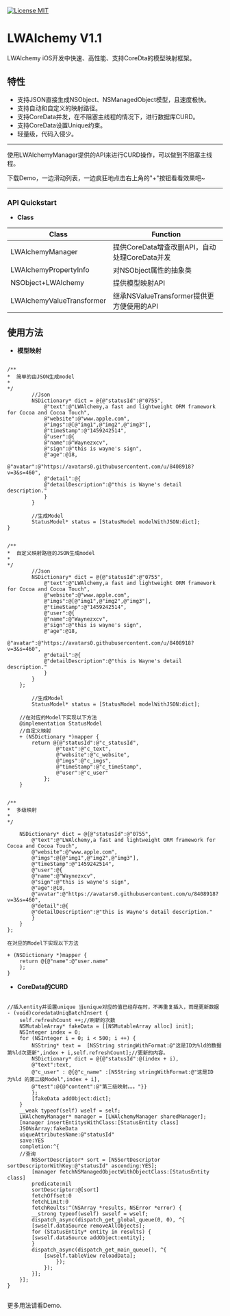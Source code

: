 
[![License MIT](https://img.shields.io/badge/license-MIT-green.svg?style=flat)](https://github.com/waynezxcv/LWAlchemy/blob/master/LICENSE)&nbsp;


# LWAlchemy V1.1
LWAlchemy iOS开发中快速、高性能、支持CoreDta的模型映射框架。<br>


## 特性
* 支持JSON直接生成NSObject、NSManagedObject模型，且速度极快。
* 支持自动和自定义的映射路径。
* 支持CoreData并发，在不阻塞主线程的情况下，进行数据库CURD。
* 支持CoreData设置Unique约束。
* 轻量级，代码入侵少。



***

使用LWAlchemyManager提供的API来进行CURD操作，可以做到不阻塞主线程。

下载Demo，一边滑动列表，一边疯狂地点击右上角的"+"按钮看看效果吧~

***



### API Quickstart
* **Class**

|Class | Function|
|--------|---------|
|LWAlchemyManager|提供CoreData增查改删API，自动处理CoreData并发|
|LWAlchemyPropertyInfo|对NSObject属性的抽象类|
|NSObject+LWAlchemy|提供模型映射API|
|LWAlchemyValueTransformer|继承NSValueTransformer提供更方便使用的API|


## 使用方法

* **模型映射**

```objc

/**
*  简单的由JSON生成model
*
*/
        //Json
        NSDictionary* dict = @{@"statusId":@"0755",
            @"text":@"LWAlchemy,a fast and lightweight ORM framework for Cocoa and Cocoa Touch",
            @"website":@"www.apple.com",
            @"imgs":@[@"img1",@"img2",@"img3"],
            @"timeStamp":@"1459242514",
            @"user":@{
            @"name":@"Waynezxcv",
            @"sign":@"this is wayne's sign",
            @"age":@18,
            @"avatar":@"https://avatars0.githubusercontent.com/u/8408918?v=3&s=460",
            @"detail":@{
            @"detailDescription":@"this is Wayne's detail description."
            }
        }

        //生成Model
        StatusModel* status = [StatusModel modelWithJSON:dict];
}


/**
*  自定义映射路径的JSON生成model
*
*/
        //Json
        NSDictionary* dict = @{@"statusId":@"0755",
            @"text":@"LWAlchemy,a fast and lightweight ORM framework for Cocoa and Cocoa Touch",
            @"website":@"www.apple.com",
            @"imgs":@[@"img1",@"img2",@"img3"],
            @"timeStamp":@"1459242514",
            @"user":@{
            @"name":@"Waynezxcv",
            @"sign":@"this is wayne's sign",
            @"age":@18,
            @"avatar":@"https://avatars0.githubusercontent.com/u/8408918?v=3&s=460",
            @"detail":@{
            @"detailDescription":@"this is Wayne's detail description."
            }
        }
    };

        //生成Model
        StatusModel* status = [StatusModel modelWithJSON:dict];

    //在对应的Model下实现以下方法
    @implementation StatusModel
    //自定义映射
    + (NSDictionary *)mapper {
        return @{@"statusId":@"c_statusId",
                @"text":@"c_text",
                @"website":@"c_website",
                @"imgs":@"c_imgs",
                @"timeStamp":@"c_timeStamp",
                @"user":@"c_user"
            };
    }


/**
*  多级映射
*
*/

    NSDictionary* dict = @{@"statusId":@"0755",
        @"text":@"LWAlchemy,a fast and lightweight ORM framework for Cocoa and Cocoa Touch",
        @"website":@"www.apple.com",
        @"imgs":@[@"img1",@"img2",@"img3"],
        @"timeStamp":@"1459242514",
        @"user":@{
        @"name":@"Waynezxcv",
        @"sign":@"this is wayne's sign",
        @"age":@18,
        @"avatar":@"https://avatars0.githubusercontent.com/u/8408918?v=3&s=460",
        @"detail":@{
        @"detailDescription":@"this is Wayne's detail description."
        }
    }
};

在对应的Model下实现以下方法

+ (NSDictionary *)mapper {
    return @{@"name":@"user.name"
    };
}

```

* **CoreData的CURD**

```objc

//插入entity并设置unique 当unique对应的值已经存在时，不再重复插入，而是更新数据
- (void)coredataUniqBatchInsert {
    self.refreshCount ++;//刷新的次数
    NSMutableArray* fakeData = [[NSMutableArray alloc] init];
    NSInteger index = 0;
    for (NSInteger i = 0; i < 500; i ++) {
        NSString* text =  [NSString stringWithFormat:@"这是ID为%ld的数据第%ld次更新",index + i,self.refreshCount];//更新的内容。
        NSDictionary* dict = @{@"statusId":@(index + i),
        @"text":text,
        @"c_user" : @{@"c_name" :[NSString stringWithFormat:@"这是ID为%ld 的第二级Model",index + i],
        @"test":@{@"content":@"第三级映射。。。"}}
        };
        [fakeData addObject:dict];
    }
    __weak typeof(self) wself = self;
    LWAlchemyManager* manager = [LWAlchemyManager sharedManager];
    [manager insertEntitysWithClass:[StatusEntity class]
    JSONsArray:fakeData
    uiqueAttributesName:@"statusId"
    save:YES
    completion:^{
    //查询
        NSSortDescriptor* sort = [NSSortDescriptor sortDescriptorWithKey:@"statusId" ascending:YES];
        [manager fetchNSManagedObjectWithObjectClass:[StatusEntity class]
        predicate:nil
        sortDescriptor:@[sort]
        fetchOffset:0
        fetchLimit:0
        fetchReults:^(NSArray *results, NSError *error) {
        __strong typeof(wself) swself = wself;
        dispatch_async(dispatch_get_global_queue(0, 0), ^{
        [swself.dataSource removeAllObjects];
        for (StatusEntity* entity in results) {
        [swself.dataSource addObject:entity];
        }
        dispatch_async(dispatch_get_main_queue(), ^{
            [swself.tableView reloadData];
                });
            });
        }];
    }];
}


```

更多用法请看Demo.
